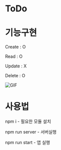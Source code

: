 # ToDo 

# 기능구현

Create : O

Read : O

Update : X

Delete : O

![GIF](https://user-images.githubusercontent.com/83052628/207266980-41226b42-c83d-4ae1-ac93-683f2e7af1de.gif)

# 사용법

npm i - 필요한 모듈 설치

npm run server - 서버실행

npm run start - 앱 실행

